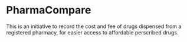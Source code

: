 # PharmaCompare
This is an initiative to record the cost and fee of drugs dispensed from a registered pharmacy, for easier access to affordable perscribed drugs.
